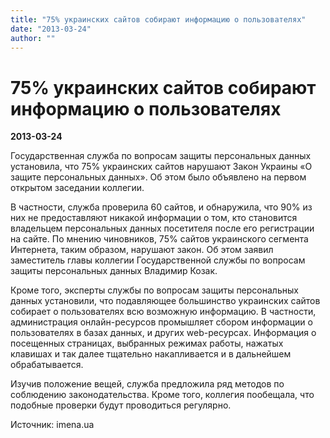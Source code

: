 ```yaml
---
title: "75% украинских сайтов собирают информацию о пользователях"
date: "2013-03-24"
author: ""
---
```


# 75% украинских сайтов собирают информацию о пользователях

**2013-03-24** 

Государственная служба по вопросам защиты персональных данных установила, что 75% украинских сайтов нарушают Закон Украины «О защите персональных данных». Об этом было объявлено на первом открытом заседании коллегии.

В частности, служба проверила 60 сайтов, и обнаружила, что 90% из них не предоставляют никакой информации о том, кто становится владельцем персональных данных посетителя после его регистрации на сайте. По мнению чиновников, 75% сайтов украинского сегмента Интернета, таким образом, нарушают закон. Об этом заявил заместитель главы коллегии Государственной службы по вопросам защиты персональных данных Владимир Козак.

Кроме того, эксперты службы по вопросам защиты персональных данных установили, что подавляющее большинство украинских сайтов собирает о пользователях всю возможную информацию. В частности, администрация онлайн-ресурсов промышляет сбором информации о пользователях в базах данных, и других web-ресурсах. Информация о посещенных страницах, выбранных режимах работы, нажатых клавишах и так далее тщательно накапливается и в дальнейшем обрабатывается.

Изучив положение вещей, служба предложила ряд методов по соблюдению законодательства. Кроме того, коллегия пообещала, что подобные проверки будут проводиться регулярно.

Источник: imena.ua